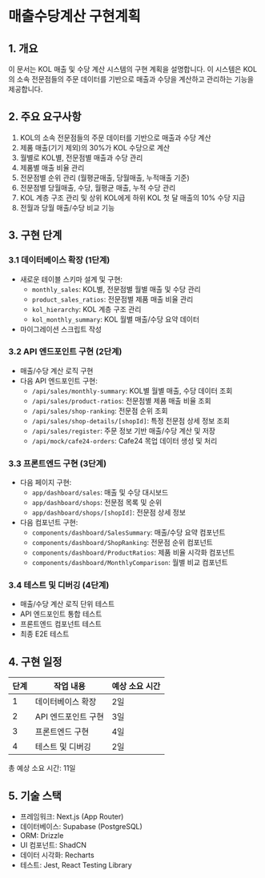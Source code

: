 # 매출수당계산 구현계획

## 1. 개요

이 문서는 KOL 매출 및 수당 계산 시스템의 구현 계획을 설명합니다. 이 시스템은 KOL의 소속 전문점들의 주문 데이터를 기반으로 매출과 수당을 계산하고 관리하는 기능을 제공합니다.

## 2. 주요 요구사항

1. KOL의 소속 전문점들의 주문 데이터를 기반으로 매출과 수당 계산
2. 제품 매출(기기 제외)의 30%가 KOL 수당으로 계산
3. 월별로 KOL별, 전문점별 매출과 수당 관리
4. 제품별 매출 비율 관리
5. 전문점별 순위 관리 (월평균매출, 당월매출, 누적매출 기준)
6. 전문점별 당월매출, 수당, 월평균 매출, 누적 수당 관리
7. KOL 계층 구조 관리 및 상위 KOL에게 하위 KOL 첫 달 매출의 10% 수당 지급
8. 전월과 당월 매출/수당 비교 기능

## 3. 구현 단계

### 3.1 데이터베이스 확장 (1단계)

- 새로운 테이블 스키마 설계 및 구현:
  - `monthly_sales`: KOL별, 전문점별 월별 매출 및 수당 관리
  - `product_sales_ratios`: 전문점별 제품 매출 비율 관리
  - `kol_hierarchy`: KOL 계층 구조 관리
  - `kol_monthly_summary`: KOL 월별 매출/수당 요약 데이터
- 마이그레이션 스크립트 작성

### 3.2 API 엔드포인트 구현 (2단계)

- 매출/수당 계산 로직 구현
- 다음 API 엔드포인트 구현:
  - `/api/sales/monthly-summary`: KOL별 월별 매출, 수당 데이터 조회
  - `/api/sales/product-ratios`: 전문점별 제품 매출 비율 조회
  - `/api/sales/shop-ranking`: 전문점 순위 조회
  - `/api/sales/shop-details/[shopId]`: 특정 전문점 상세 정보 조회
  - `/api/sales/register`: 주문 정보 기반 매출/수당 계산 및 저장
  - `/api/mock/cafe24-orders`: Cafe24 목업 데이터 생성 및 처리

### 3.3 프론트엔드 구현 (3단계)

- 다음 페이지 구현:
  - `app/dashboard/sales`: 매출 및 수당 대시보드
  - `app/dashboard/shops`: 전문점 목록 및 순위
  - `app/dashboard/shops/[shopId]`: 전문점 상세 정보
- 다음 컴포넌트 구현:
  - `components/dashboard/SalesSummary`: 매출/수당 요약 컴포넌트
  - `components/dashboard/ShopRanking`: 전문점 순위 컴포넌트
  - `components/dashboard/ProductRatios`: 제품 비율 시각화 컴포넌트
  - `components/dashboard/MonthlyComparison`: 월별 비교 컴포넌트

### 3.4 테스트 및 디버깅 (4단계)

- 매출/수당 계산 로직 단위 테스트
- API 엔드포인트 통합 테스트
- 프론트엔드 컴포넌트 테스트
- 최종 E2E 테스트

## 4. 구현 일정

| 단계 | 작업 내용 | 예상 소요 시간 |
|------|----------|--------------|
| 1 | 데이터베이스 확장 | 2일 |
| 2 | API 엔드포인트 구현 | 3일 |
| 3 | 프론트엔드 구현 | 4일 |
| 4 | 테스트 및 디버깅 | 2일 |

총 예상 소요 시간: 11일

## 5. 기술 스택

- 프레임워크: Next.js (App Router)
- 데이터베이스: Supabase (PostgreSQL)
- ORM: Drizzle
- UI 컴포넌트: ShadCN
- 데이터 시각화: Recharts
- 테스트: Jest, React Testing Library 
